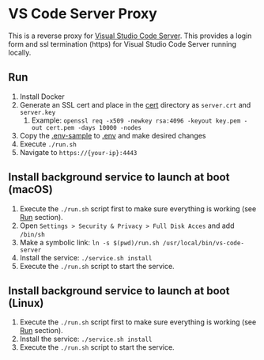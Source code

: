 # VS Code Server Proxy

This is a reverse proxy for [Visual Studio Code Server](https://code.visualstudio.com/blogs/2022/07/07/vscode-server). This provides a login form and ssl termination (https) for Visual Studio Code Server running locally.

## Run
1. Install Docker
1. Generate an SSL cert and place in the [cert](cert) directory as `server.crt` and `server.key`
   1. Example: `openssl req -x509 -newkey rsa:4096 -keyout key.pem -out cert.pem -days 10000 -nodes`
1. Copy the [.env-sample](./.env-sample) to [.env](./.env) and make desired changes
1. Execute `./run.sh`
1. Navigate to `https://{your-ip}:4443`

## Install background service to launch at boot (macOS)
1. Execute the `./run.sh` script first to make sure everything is working (see [Run](#run) section).
1. Open `Settings > Security & Privacy > Full Disk Acces` and add `/bin/sh`
1. Make a symbolic link: `ln -s $(pwd)/run.sh /usr/local/bin/vs-code-server`
1. Install the service: `./service.sh install`
2. Execute the `./run.sh` script to start the service.

## Install background service to launch at boot (Linux)
1. Execute the `./run.sh` script first to make sure everything is working (see [Run](#run) section).
1. Install the service: `./service.sh install`
2. Execute the `./run.sh` script to start the service.
